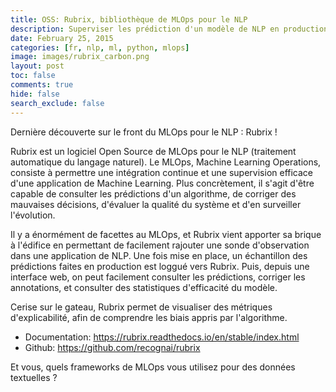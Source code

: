 ```yaml
---
title: OSS: Rubrix, bibliothèque de MLOps pour le NLP
description: Superviser les prédiction d'un modèle de NLP en production
date: February 25, 2015
categories: [fr, nlp, ml, python, mlops]
image: images/rubrix_carbon.png
layout: post
toc: false
comments: true
hide: false
search_exclude: false
---
```



Dernière découverte sur le front du MLOps pour le NLP : Rubrix !

Rubrix est un logiciel Open Source de MLOps pour le NLP (traitement automatique du langage naturel). Le MLOps, Machine Learning Operations, consiste à permettre une intégration continue et une supervision efficace d'une application de Machine Learning. Plus concrètement, il s'agit d'être capable de consulter les prédictions d'un algorithme, de corriger des mauvaises décisions, d'évaluer la qualité du système et d'en surveiller l'évolution.

Il y a énormément de facettes au MLOps, et Rubrix vient apporter sa brique à l'édifice en permettant de facilement rajouter une sonde d'observation dans une application de NLP.
Une fois mise en place, un échantillon des prédictions faites en production est loggué vers Rubrix. Puis, depuis une interface web, on peut facilement consulter les prédictions, corriger les annotations, et consulter des statistiques d'efficacité du modèle.

Cerise sur le gateau, Rubrix permet de visualiser des métriques d'explicabilité, afin de comprendre les biais appris par l'algorithme. 

- Documentation: https://rubrix.readthedocs.io/en/stable/index.html
- Github: https://github.com/recognai/rubrix

Et vous, quels frameworks de MLOps vous utilisez pour des données textuelles ?
